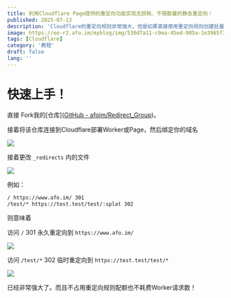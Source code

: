 ```yaml
---
title: 利用Cloudflare Page提供的重定向功能实现无损耗、不限数量的静态重定向！
published: 2025-07-13
description: 'Cloudflare的重定向规则非常强大，但是如果直接使用重定向规则创建批量重定向会消耗很多的配额'
image: https://eo-r2.afo.im/myblog/img/530d7a11-c9ea-45ed-905a-1e3965f3e3b3.webp
tags: [Cloudflare]
category: '教程'
draft: false 
lang: ''
---
```


# 快速上手！

直接 Fork我的[仓库]([GitHub - afoim/Redirect_Group](https://github.com/afoim/Redirect_Group))。

接着将该仓库连接到Cloudflare部署Worker或Page，然后绑定你的域名

![](https://eo-r2.afo.im/myblog/img/0c99399a-5d25-4372-9f9b-79767c32d150.webp)

接着更改 `_redirects` 内的文件

![](https://eo-r2.afo.im/myblog/img/f9476b1d-b047-441b-a742-58124032a91b.webp)

例如： 

```bash
/ https://www.afo.im/ 301
/test/* https://test.test/test/:splat 302
```

则意味着

访问 `/` 301 永久重定向到 `https://www.afo.im/` 

![](https://eo-r2.afo.im/myblog/img/3f49855c-6835-423d-805c-4758f232d136.webp)

访问 `/test/*` 302 临时重定向到 `https://test.test/test/*`

![](https://eo-r2.afo.im/myblog/img/f018f75a-83ae-435e-9fce-d81d331f6d2f.webp)

已经非常强大了。而且不占用重定向规则配额也不耗费Worker请求数！
